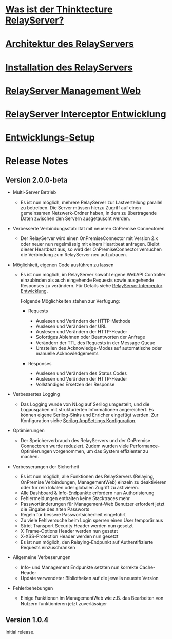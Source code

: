 # [Was ist der Thinktecture RelayServer?](1-was-ist-der-thinktecture-relayserver.md)
# [Architektur des RelayServers](2-architektur.md)
# [Installation des RelayServers](3-installation.md)
# [RelayServer Management Web](4-relayserver-management-web.md)
# [RelayServer Interceptor Entwicklung](5-relayserver-interceptor-entwicklung.md)
# [Entwicklungs-Setup](6-entwicklungssetup.md)

# Release Notes

## Version 2.0.0-beta

* Multi-Server Betrieb

  * Es ist nun möglich, mehrere RelayServer zur Lastverteilung parallel zu betreiben. Die Server müssen hierzu Zugriff auf einen gemeinsamen Netzwerk-Ordner haben, in dem zu übertragende Daten zwischen den Servern ausgetauscht werden.

* Verbesserte Verbindungsstabilität mit neueren OnPremise Connectoren

  * Der RelayServer wird einen OnPremiseConnector mit Version 2.x oder neuer nun regelmässig mit einem Heartbeat anfragen. Bleibt dieser Heartbeat aus, so wird der OnPremiseConnector versuchen die Verbindung zum RelayServer neu aufzubauen.

* Möglichkeit, eigenen Code ausführen zu lassen

  * Es ist nun möglich, im RelayServer sowohl eigene WebAPI Controller einzubinden als auch eingehende Requests sowie ausgehende Responses zu verändern. Für Details siehe [RelayServer Interceptor Entwicklung](5-relayserver-interceptor-entwicklung.md).

    Folgende Möglichkeiten stehen zur Verfügung:

    * Requests

      * Auslesen und Verändern der HTTP-Methode
      * Auslesen und Verändern der URL
      * Auslesen und Verändern der HTTP-Header
      * Sofortiges Ablehnen oder Beantworten der Anfrage
      * Verändern der TTL des Requests in der Message Queue
      * Umstellen des Acknowledge-Modes auf automatische oder manuelle Acknowledgements

    * Responses

      * Auslesen und Verändern des Status Codes
      * Auslesen und Verändern der HTTP-Header
      * Vollständiges Ersetzen der Response

- Verbessertes Logging

  * Das Logging wurde von NLog auf Serilog umgestellt, und die Logausgaben mit strukturierten Informationen angereichert. Es können eigene Serilog-Sinks und Enricher eingefügt werden. Zur Konfiguration siehe [Serilog AppSettings Konfiguration](https://github.com/serilog/serilog/wiki/AppSettings).

- Optimierungen

  * Der Speicherverbrauch des RelayServers und der OnPremise Connectoren wurde reduziert. Zudem wurden viele Performance-Optimierungen vorgenommen, um das System effizienter zu machen.

- Verbesserungen der Sicherheit

  * Es ist nun möglich, alle Funktionen des RelayServers (Relaying, OnPremise Verbindungen, ManagementWeb) einzeln zu deaktivieren oder für rein lokalen oder globalen Zugriff zu aktivieren.
  * Alle Dashboard & Info-Endpunkte erfordern nun Authorisierung
  * Fehlermeldungen enthalten keine Stacktraces mehr
  * Passwortänderungen für Management-Web Benutzer erfordert jetzt die Eingabe des alten Passworts
  * Regeln für bessere Passwortsicherheit eingeführt
  * Zu viele Fehlversuche beim Login sperren einen User temporär aus
  * Strict Transport Security Header werden nun gesetzt
  * X-Frame-Options Header werden nun gesetzt
  * X-XSS-Protection Header werden nun gesetzt
  * Es ist nun möglich, den Relaying-Endpunkt auf Authentifizierte Requests einzuschränken

- Allgemeine Verbeserungen

  * Info- und Management Endpunkte setzten nun korrekte Cache-Header
  * Update verwendeter Bibliotheken auf die jeweils neueste Version

- Fehlerbehebungen

  * Einige Funktionen im ManagementWeb wie z.B. das Bearbeiten von Nutzern funktionieren jetzt zuverlässiger

## Version 1.0.4

Initial release.
